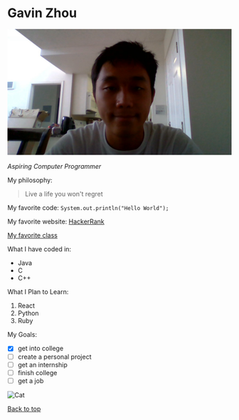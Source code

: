 # Gavin Zhou

![Image](WIN_20210926_12_23_31_Pro.jpg)

*Aspiring Computer Programmer*

My philosophy:
> Live a life you won't regret

My favorite code: `System.out.println("Hello World");`

My favorite website: [HackerRank](https://www.hackerrank.com/)

[My favorite class](CSE110)

What I have coded in:
- Java
- C
- C++   

What I Plan to Learn:
1. React
2. Python
3. Ruby

My Goals:
- [x] get into college
- [ ] create a personal project
- [ ] get an internship
- [ ] finish college
- [ ] get a job

![Cat](https://www.google.com/url?sa=i&url=https%3A%2F%2Fwww.theguardian.com%2Flifeandstyle%2F2020%2Fsep%2F05%2Fwhat-cats-mean-by-miaow-japans-pet-guru-knows-just-what-your-feline-friend-wants&psig=AOvVaw0BP4YV8iaRZdJOeWcW0nTT&ust=1632874881327000&source=images&cd=vfe&ved=0CAsQjRxqFwoTCKjj-oyzoPMCFQAAAAAdAAAAABAD)

[Back to top](#gavin-zhou)
